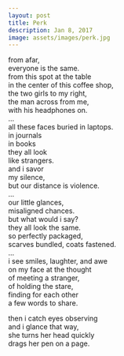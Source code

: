 ```yaml
---
layout: post
title: Perk
description: Jan 8, 2017
image: assets/images/perk.jpg
---
```


from afar,   
everyone is the same.   
from this spot at the table   
in the center of this coffee shop,   
the two girls to my right,   
the man across from me,   
with his headphones on.   
…   
all these faces buried in laptops.   
in journals   
in books   
they all look   
like strangers.   
and i savor   
my silence,   
but our distance is violence.   
…   
our little glances,   
misaligned chances.   
but what would i say?   
they all look the same.   
so perfectly packaged,   
scarves bundled, coats fastened.   
…   
i see smiles, laughter, and awe   
on my face at the thought   
of meeting a stranger,   
of holding the stare,   
finding for each other   
a few words to share.   

then i catch eyes observing   
and i glance that way,   
she turns her head quickly   
drags her pen on a page.   